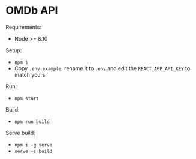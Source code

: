 # OMDb API

Requirements:
- Node >= 8.10

Setup:
- `npm i`
- Copy `.env.example`, rename it to `.env` and edit the `REACT_APP_API_KEY` to match yours

Run:
- `npm start`

Build:
- `npm run build`

Serve build:
- `npm i -g serve`
- `serve -s build`
